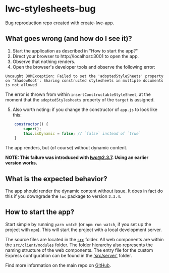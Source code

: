# lwc-stylesheets-bug

Bug reproduction repo created with create-lwc-app.

## What goes wrong (and how do I see it)?

1. Start the application as described in "How to start the app?"
2. Direct your browser to http://localhost:3001 to open the app.
3. Observe that nothing renders.
4. Open the browser's developer tools and observe the following error:

```
Uncaught DOMException: Failed to set the 'adoptedStyleSheets' property on 'ShadowRoot': Sharing constructed stylesheets in multiple documents is not allowed
```

The error is thrown from within `insertConstructableStyleSheet`, at the moment that the
`adoptedStylesheets` property of the `target` is assigned.

5. Also worth noting: if you change the constructor of `app.js` to look like this:

```javascript
    constructor() {
        super();
        this.isDynamic = false; // `false` instead of `true`
    }
```

The app renders, but (of course) without dynamic content.

**NOTE: This failure was introduced with lwc@2.3.7. Using an earlier version works.**

## What is the expected behavior?

The app should render the dynamic content without issue. It does in fact do this if you
downgrade the `lwc` package to version `2.3.4`.

## How to start the app?

Start simple by running `yarn watch` (or `npm run watch`, if you set up the project with `npm`). This will start the project with a local development server.

The source files are located in the [`src`](./src) folder. All web components are within the [`src/client/modules`](./src/modules) folder. The folder hierarchy also represents the naming structure of the web components. The entry file for the custom Express configuration can be found in the ['src/server'](./src/server) folder.

Find more information on the main repo on [GitHub](https://github.com/muenzpraeger/create-lwc-app).
